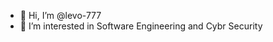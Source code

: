 - 👋 Hi, I’m @levo-777
- 👀 I’m interested in Software Engineering and Cybr Security


<!---
levo-777/levo-777 is a ✨ special ✨ repository because its `README.md` (this file) appears on your GitHub profile.
You can click the Preview link to take a look at your changes.
--->
